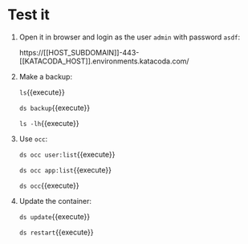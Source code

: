# Test it

1. Open it in browser and login as the user `admin` with password `asdf`:

   https://[[HOST_SUBDOMAIN]]-443-[[KATACODA_HOST]].environments.katacoda.com/
   
2. Make a backup:

   `ls`{{execute}}
   
   `ds backup`{{execute}}
   
   `ls -lh`{{execute}}
   
3. Use `occ`:

   `ds occ user:list`{{execute}}
   
   `ds occ app:list`{{execute}}
   
   `ds occ`{{execute}}
   
4. Update the container:

   `ds update`{{execute}}

   `ds restart`{{execute}}
